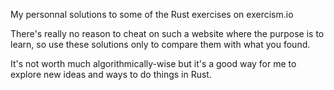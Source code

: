 My personnal solutions to some of the Rust exercises on exercism.io

There's really no reason to cheat on such a website where the purpose is to learn, so use these solutions only to compare them with what you found.

It's not worth much algorithmically-wise but it's a good way for me to explore new ideas and ways to do things in Rust.